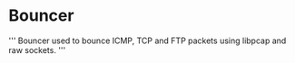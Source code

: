 Bouncer
=======
'''
Bouncer used to bounce ICMP, TCP and FTP packets using libpcap and raw sockets.
'''
